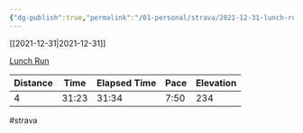 ```yaml
---
{"dg-publish":true,"permalink":"/01-personal/strava/2021-12-31-lunch-run/"}
---
```



[[2021-12-31\|2021-12-31]]

[Lunch Run](https://www.strava.com/activities/6453271704)

| Distance | Time  | Elapsed Time | Pace | Elevation |
| -------- | ----- | ------------ | ---- | --------- |
| 4        | 31:23 | 31:34        | 7:50 | 234       |




#strava
